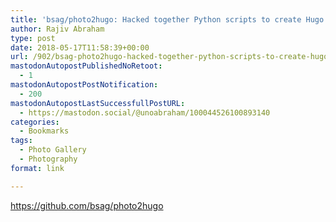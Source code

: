 ```yaml
---
title: 'bsag/photo2hugo: Hacked together Python scripts to create Hugo posts from exported images'
author: Rajiv Abraham
type: post
date: 2018-05-17T11:58:39+00:00
url: /902/bsag-photo2hugo-hacked-together-python-scripts-to-create-hugo-posts-from-exported-images/
mastodonAutopostPublishedNoRetoot:
  - 1
mastodonAutopostPostNotification:
  - 200
mastodonAutopostLastSuccessfullPostURL:
  - https://mastodon.social/@unoabraham/100044526100893140
categories:
  - Bookmarks
tags:
  - Photo Gallery
  - Photography
format: link

---
```

<https://github.com/bsag/photo2hugo>
